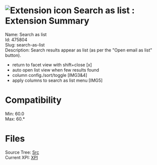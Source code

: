 # ![Extension icon](https://addons.thunderbird.net/user-media/addon_icons/475/475804-64.png?modified=1547401055) Search as list : Extension Summary

Name: Search as list  
Id: 475804  
Slug: search-as-list  
Description: Search results appear as list (as per the "Open email as list" button).
- return to facet view with shift+close [x]
- auto open list view when few results found
- column config./sort/toggle [IMG3&amp;4]
- apply columns to search as list menu [IMG5]
  

# Compatibility
Min: 60.0  
Max: 60.*  

# Files

Source Tree: [Src](C:/Dev/Thunderbird/ThunderKdB/xall/x60/475804-search-as-list/src)  
Current XPI: [XPI](C:/Dev/Thunderbird/ThunderKdB/xall/x60/475804-search-as-list/xpi)  



